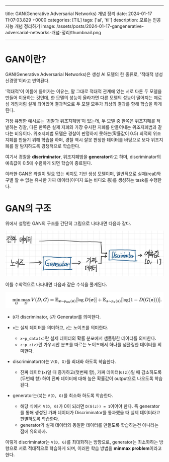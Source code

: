 

---
title: GAN(Generative Adversarial Networks) 개념 정리
date: 2024-01-17 11:07:03.829 +0000
categories: [TIL]
tags: ['ai', 'til']
description: 모르는 인공지능 개념 정리하기
image: /assets/posts/2024-01-17-gangenerative-adversarial-networks-개념-정리/thumbnail.png

---

# GAN이란?

GAN(Generative Adversarial Networks)은 생성 AI 모델의 한 종류로, '적대적 생성 신경망'이라고 번역된다.

'적대적'이 이름에 들어가는 이유는, 말 그대로 적대적 관계에 있는 서로 다른 두 모델을 만들어 이용하는 것인데, 한 모델의 성능이 올라가면 다른 모델의 성능이 떨어지는 제로섬 게임처럼 설계 되어있어 결과적으로 두 모델 모두가 최상의 결과를 향해 학습을 하게 된다.

가장 유명한 예시로는 '경찰과 위조지폐범'이 있는데, 두 모델 중 한쪽은 위조지폐를 적발하는 경찰, 다른 한쪽은 실제 지폐와 가장 유사한 지폐를 만들어내는 위조지폐범과 같다는 비유이다.
위조지폐범 모델은 경찰이 판정하지 못하는(확률값이 0.5) 최적의 위조지폐를 만들기 위해 학습을 하며, 경찰 역시 잘못 판정한 데이터를 바탕으로 보다 위조지폐를 잘 탐지하도록 경쟁적으로 학습한다.

여기서 경찰을 **discriminator**, 위조지폐범을 **generator**라고 하며, discriminator의 예측값이 0.5에 수렴하게 되면 학습이 종료된다.

이러한 GAN은 라벨이 필요 없는 비지도 기반 생성 모델이며, 
일반적으로 실제(real)와 구별 할 수 없는 유사한 가짜 데이터(이미지 또는 비디오 등)를 생성하는 task를 수행한다.

# GAN의 구조

위에서 설명한 GAN의 구조를 간단히 그림으로 나타내면 다음과 같다.

![](/assets/posts/2024-01-17-gangenerative-adversarial-networks-개념-정리/img0.png)

이를 수학적으로 나타내면 다음과 같은 수식을 풀게된다.

![](/assets/posts/2024-01-17-gangenerative-adversarial-networks-개념-정리/img1.png)

- `D`가 discriminator, `G`가 Generator를 의미한다.
- `x`는 실제 데이터를 의미하고, `z`는 노이즈를 의미한다.
  - `x~p_data(x)`란 실제 데이터의 확률 분포에서 샘플링한 데이터를 의미한다.
  - `z~p_z(z)`란 가우시안 분포를 따르는 노이즈에서 하나를 샘플링한 데이터를 의미한다.


- discriminator(`D`)는 `V(D, G)`를 최대화 하도록 학습한다. 
  - 진짜 데이터(`x`)일 때 증가하고(첫번째 항), 가짜 데이터(`G(z)`)일 때 감소하도록(두번째 항) 하여 진짜 데이터에 대해 높은 확률값이 output으로 나오도록 학습된다.
- generator는(`G`)는 `V(D, G)`를 최소화 하도록 학습한다.
  - 해당 식에서 `V(D, G)`가 0이 되러면 `D(G(z)) = 1`이어야 한다. 즉 generator를 통해 생성된 가짜 데이터가 Discriminator를 통과했을 때 실제 데이터라고 판별하도록 학습한다.
  - generator가 실제 데이터와 동일한 데이터를 만들도록 학습하는건 아니라는 점에 유의하자.

이렇게 discriminator는 `V(D, G)`를 최대화하는 방향으로, generator는 최소화하는 방향으로 서로 적대적으로 학습하게 되며, 이러한 학습 방법을 **minmax problem**이라고 한다.

        